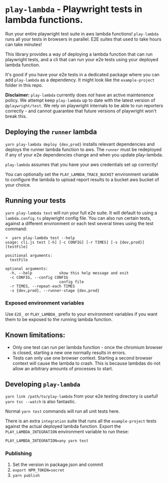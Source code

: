 # `play-lambda` - Playwright tests in lambda functions.

Run your entire playwright test suite in aws lambda functions! `play-lambda` runs all your tests in browsers in parallel. E2E suites that used to take hours can take minutes!

This library provides a way of deploying a lambda function that can run playwright tests, and a cli that can run your e2e tests using your deployed lambda function.

It's good if you have your e2e tests in a dedicated package where you can add `play-lambda` as a dependency. It might look like the `example-project` folder in this repo.

**Disclaimer:** `play-lambda` currently does _not_ have an active maintenence policy. We attempt keep `play-lambda` up to date with the latest version of `@playwright/test`. We rely on playwright internals to be able to run reporters correctly - and cannot guarantee that future versions of playwright won't break this.

## Deploying the `runner` lambda

`yarn play-lambda deploy {dev,prod}` installs relevant dependencies and deploys the runner lambda function to aws. The `runner` must be redeployed if any of your e2e dependencies change and when you update play-lambda.

`play-lambda` assumes that you have your aws credentials set up correctly!

You can optionally set the `PLAY_LAMBDA_TRACE_BUCKET` environment variable to configure the lambda to upload report results to a bucket aws bucket of your choice.

## Running your tests

`yarn play-lambda test` will run your full e2e suite. It will default to using a `lambda.config.ts` playwright config file. You can also run certain tests, against a different environment or each test several times using the test command:

```
➜  yarn play-lambda test --help
usage: cli.js test [-h] [-c CONFIG] [-r TIMES] [-s {dev,prod}] [testFile]

positional arguments:
  testFile

optional arguments:
  -h, --help            show this help message and exit
  -c CONFIG, --config CONFIG
                        config file
  -r TIMES, --repeat-each TIMES
  -s {dev,prod}, --runner-stage {dev,prod}
```

### Exposed environment variables

Use `E2E_` or `PLAY_LAMBDA_` prefix to your environment variables if you want them to be exposed to the running lambda function.

## Known limitations:

- Only one test can run per lambda function - once the chromium browser is closed, starting a new one normally results in errors.
- Tests can only use one browser context. Starting a second browser context will cause the lambda to crash. This is because lambdas do not allow an arbitrary amounts of processes to start.

## Developing `play-lambda`

`yarn link /path/to/play-lambda` from your e2e testing directory is useful! `yarn tsc --watch` is also fantastic.

Normal `yarn test` commands will run all unit tests here.

There is an extra `integration` suite that runs all the `example-project` tests against the actual deployed lambda function. Export the `PLAY_LAMBDA_INTEGRATION` environment variable to run these:

```
PLAY_LAMBDA_INTEGRATION=any yarn test
```

### Publishing

1. Set the version in package.json and commit
1. `export NPM_TOKEN=secret`
1. `yarn publish`
